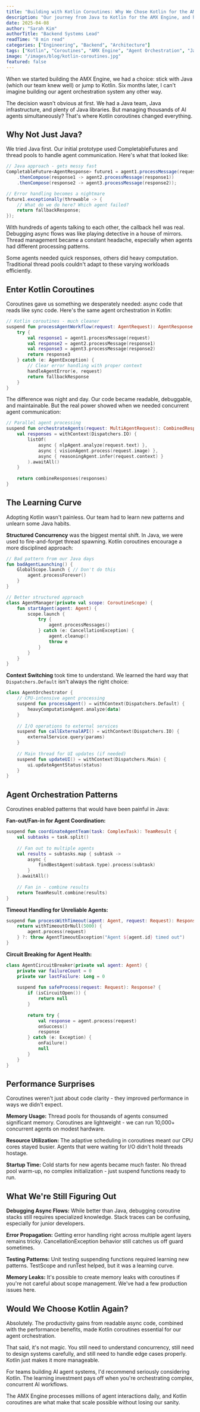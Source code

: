 ```yaml
---
title: "Building with Kotlin Coroutines: Why We Chose Kotlin for the AMX Engine"
description: "Our journey from Java to Kotlin for the AMX Engine, and how coroutines transformed our agent orchestration. Real experiences, challenges, and lessons learned from building production AI systems."
date: 2025-04-08
author: "Sarah Kim"
authorTitle: "Backend Systems Lead"
readTime: "8 min read"
categories: ["Engineering", "Backend", "Architecture"]
tags: ["Kotlin", "Coroutines", "AMX Engine", "Agent Orchestration", "Java"]
image: "/images/blog/kotlin-coroutines.jpg"
featured: false
---
```


When we started building the AMX Engine, we had a choice: stick with Java (which our team knew well) or jump to Kotlin. Six months later, I can't imagine building our agent orchestration system any other way.

The decision wasn't obvious at first. We had a Java team, Java infrastructure, and plenty of Java libraries. But managing thousands of AI agents simultaneously? That's where Kotlin coroutines changed everything.

## Why Not Just Java?

We tried Java first. Our initial prototype used CompletableFutures and thread pools to handle agent communication. Here's what that looked like:

```java
// Java approach - gets messy fast
CompletableFuture<AgentResponse> future1 = agent1.processMessage(request)
    .thenCompose(response1 -> agent2.processMessage(response1))
    .thenCompose(response2 -> agent3.processMessage(response2));

// Error handling becomes a nightmare
future1.exceptionally(throwable -> {
    // What do we do here? Which agent failed?
    return fallbackResponse;
});
```

With hundreds of agents talking to each other, the callback hell was real. Debugging async flows was like playing detective in a house of mirrors. Thread management became a constant headache, especially when agents had different processing patterns.

Some agents needed quick responses, others did heavy computation. Traditional thread pools couldn't adapt to these varying workloads efficiently.

## Enter Kotlin Coroutines

Coroutines gave us something we desperately needed: async code that reads like sync code. Here's the same agent orchestration in Kotlin:

```kotlin
// Kotlin coroutines - much cleaner
suspend fun processAgentWorkflow(request: AgentRequest): AgentResponse {
    try {
        val response1 = agent1.processMessage(request)
        val response2 = agent2.processMessage(response1)
        val response3 = agent3.processMessage(response2)
        return response3
    } catch (e: AgentException) {
        // Clear error handling with proper context
        handleAgentError(e, request)
        return fallbackResponse
    }
}
```

The difference was night and day. Our code became readable, debuggable, and maintainable. But the real power showed when we needed concurrent agent communication:

```kotlin
// Parallel agent processing
suspend fun orchestrateAgents(request: MultiAgentRequest): CombinedResponse {
    val responses = withContext(Dispatchers.IO) {
        listOf(
            async { nlpAgent.analyze(request.text) },
            async { visionAgent.process(request.image) },
            async { reasoningAgent.infer(request.context) }
        ).awaitAll()
    }
    
    return combineResponses(responses)
}
```

## The Learning Curve

Adopting Kotlin wasn't painless. Our team had to learn new patterns and unlearn some Java habits.

**Structured Concurrency** was the biggest mental shift. In Java, we were used to fire-and-forget thread spawning. Kotlin coroutines encourage a more disciplined approach:

```kotlin
// Bad pattern from our Java days
fun badAgentLaunching() {
    GlobalScope.launch { // Don't do this
        agent.processForever()
    }
}

// Better structured approach
class AgentManager(private val scope: CoroutineScope) {
    fun startAgent(agent: Agent) {
        scope.launch {
            try {
                agent.processMessages()
            } catch (e: CancellationException) {
                agent.cleanup()
                throw e
            }
        }
    }
}
```

**Context Switching** took time to understand. We learned the hard way that `Dispatchers.Default` isn't always the right choice:

```kotlin
class AgentOrchestrator {
    // CPU-intensive agent processing
    suspend fun processAgent() = withContext(Dispatchers.Default) {
        heavyComputationAgent.analyze(data)
    }
    
    // I/O operations to external services
    suspend fun callExternalAPI() = withContext(Dispatchers.IO) {
        externalService.query(params)
    }
    
    // Main thread for UI updates (if needed)
    suspend fun updateUI() = withContext(Dispatchers.Main) {
        ui.updateAgentStatus(status)
    }
}
```

## Agent Orchestration Patterns

Coroutines enabled patterns that would have been painful in Java:

**Fan-out/Fan-in for Agent Coordination:**

```kotlin
suspend fun coordinateAgentTeam(task: ComplexTask): TeamResult {
    val subtasks = task.split()
    
    // Fan out to multiple agents
    val results = subtasks.map { subtask ->
        async {
            findBestAgent(subtask.type).process(subtask)
        }
    }.awaitAll()
    
    // Fan in - combine results
    return TeamResult.combine(results)
}
```

**Timeout Handling for Unreliable Agents:**

```kotlin
suspend fun processWithTimeout(agent: Agent, request: Request): Response {
    return withTimeoutOrNull(5000) {
        agent.process(request)
    } ?: throw AgentTimeoutException("Agent ${agent.id} timed out")
}
```

**Circuit Breaking for Agent Health:**

```kotlin
class AgentCircuitBreaker(private val agent: Agent) {
    private var failureCount = 0
    private var lastFailure: Long = 0
    
    suspend fun safeProcess(request: Request): Response? {
        if (isCircuitOpen()) {
            return null
        }
        
        return try {
            val response = agent.process(request)
            onSuccess()
            response
        } catch (e: Exception) {
            onFailure()
            null
        }
    }
}
```

## Performance Surprises

Coroutines weren't just about code clarity - they improved performance in ways we didn't expect.

**Memory Usage:** Thread pools for thousands of agents consumed significant memory. Coroutines are lightweight - we can run 10,000+ concurrent agents on modest hardware.

**Resource Utilization:** The adaptive scheduling in coroutines meant our CPU cores stayed busier. Agents that were waiting for I/O didn't hold threads hostage.

**Startup Time:** Cold starts for new agents became much faster. No thread pool warm-up, no complex initialization - just suspend functions ready to run.

## What We're Still Figuring Out

**Debugging Async Flows:** While better than Java, debugging coroutine stacks still requires specialized knowledge. Stack traces can be confusing, especially for junior developers.

**Error Propagation:** Getting error handling right across multiple agent layers remains tricky. CancellationException behavior still catches us off guard sometimes.

**Testing Patterns:** Unit testing suspending functions required learning new patterns. TestScope and runTest helped, but it was a learning curve.

**Memory Leaks:** It's possible to create memory leaks with coroutines if you're not careful about scope management. We've had a few production issues here.

## Would We Choose Kotlin Again?

Absolutely. The productivity gains from readable async code, combined with the performance benefits, made Kotlin coroutines essential for our agent orchestration.

That said, it's not magic. You still need to understand concurrency, still need to design systems carefully, and still need to handle edge cases properly. Kotlin just makes it more manageable.

For teams building AI agent systems, I'd recommend seriously considering Kotlin. The learning investment pays off when you're orchestrating complex, concurrent AI workflows.

The AMX Engine processes millions of agent interactions daily, and Kotlin coroutines are what make that scale possible without losing our sanity.